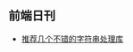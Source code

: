 ## 前端日刊

* [推荐几个不错的字符串处理库](https://mp.weixin.qq.com/s?__biz=Mzg5MDY1MjIxMA==&mid=2247497827&idx=1&sn=312de930d9274f616362ff31c204b5d8&chksm=cfdbeb3ef8ac6228b53c39ff010cded29be533ef2beb4e7519e01c9e3f369f46cea7333ca5de&scene=21#wechat_redirect)
